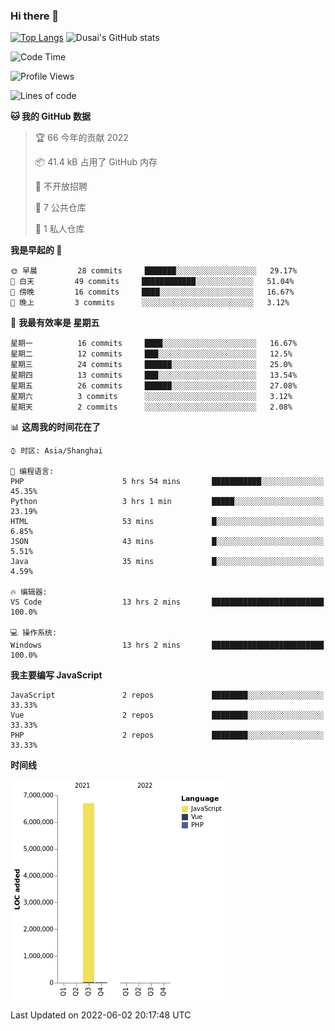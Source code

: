 ### Hi there 👋

<!--
**SQSora/SQSora** is a ✨ _special_ ✨ repository because its `README.md` (this file) appears on your GitHub profile.

Here are some ideas to get you started:

- 🔭 I’m currently working on ...
- 🌱 I’m currently learning ...
- 👯 I’m looking to collaborate on ...
- 🤔 I’m looking for help with ...
- 💬 Ask me about ...
- 📫 How to reach me: ...
- 😄 Pronouns: ...
- ⚡ Fun fact: ...
-->
[![Top Langs](https://github-readme-stats.vercel.app/api/top-langs/?username=anuraghazra&layout=compact)](https://github.com/anuraghazra/github-readme-stats)
![Dusai's GitHub stats](https://github-readme-stats.vercel.app/api?username=SQSora&show_icons=true&include_all_commits=true&bg_color=90,FF6699,DDA0DD,66FFFF&locale=cn&icon_color=00FFFF&title_color=54FF9F&text_color=00FFFF&card_width=14)

<!--START_SECTION:waka-->
![Code Time](http://img.shields.io/badge/Code%20Time-0%20secs-blue)

![Profile Views](http://img.shields.io/badge/%E4%B8%AA%E4%BA%BA%E5%B0%81%E9%9D%A2%E8%A7%82%E7%9C%8B%E6%AC%A1%E6%95%B0-92-blue)

![Lines of code](https://img.shields.io/badge/%E4%BB%8E%E3%80%8C%E4%BD%A0%E5%A5%BD%E4%B8%96%E7%95%8C%E3%80%8D%E6%88%91%E5%B7%B2%E7%BB%8F%E5%86%99%E4%BA%86-7%20Million%20%E8%A1%8C%E4%BB%A3%E7%A0%81-blue)

**🐱 我的 GitHub 数据** 

> 🏆 66 今年的贡献 2022
 > 
> 📦 41.4 kB 占用了 GitHub 内存 
 > 
> 🚫 不开放招聘
 > 
> 📜 7 公共仓库 
 > 
> 🔑 1 私人仓库 
 > 
**我是早起的 🐤** 

```text
🌞 早晨         28 commits     ███████░░░░░░░░░░░░░░░░░░   29.17% 
🌆 白天         49 commits     ████████████░░░░░░░░░░░░░   51.04% 
🌃 傍晚         16 commits     ████░░░░░░░░░░░░░░░░░░░░░   16.67% 
🌙 晚上         3 commits      ░░░░░░░░░░░░░░░░░░░░░░░░░   3.12%

```
📅 **我最有效率是 星期五** 

```text
星期一          16 commits     ████░░░░░░░░░░░░░░░░░░░░░   16.67% 
星期二          12 commits     ███░░░░░░░░░░░░░░░░░░░░░░   12.5% 
星期三          24 commits     ██████░░░░░░░░░░░░░░░░░░░   25.0% 
星期四          13 commits     ███░░░░░░░░░░░░░░░░░░░░░░   13.54% 
星期五          26 commits     ██████░░░░░░░░░░░░░░░░░░░   27.08% 
星期六          3 commits      ░░░░░░░░░░░░░░░░░░░░░░░░░   3.12% 
星期天          2 commits      ░░░░░░░░░░░░░░░░░░░░░░░░░   2.08%

```


📊 **这周我的时间花在了** 

```text
⌚︎ 时区: Asia/Shanghai

💬 编程语言: 
PHP                      5 hrs 54 mins       ███████████░░░░░░░░░░░░░░   45.35% 
Python                   3 hrs 1 min         █████░░░░░░░░░░░░░░░░░░░░   23.19% 
HTML                     53 mins             █░░░░░░░░░░░░░░░░░░░░░░░░   6.85% 
JSON                     43 mins             █░░░░░░░░░░░░░░░░░░░░░░░░   5.51% 
Java                     35 mins             █░░░░░░░░░░░░░░░░░░░░░░░░   4.59%

🔥 编辑器: 
VS Code                  13 hrs 2 mins       █████████████████████████   100.0%

💻 操作系统: 
Windows                  13 hrs 2 mins       █████████████████████████   100.0%

```

**我主要编写 JavaScript** 

```text
JavaScript               2 repos             ████████░░░░░░░░░░░░░░░░░   33.33% 
Vue                      2 repos             ████████░░░░░░░░░░░░░░░░░   33.33% 
PHP                      2 repos             ████████░░░░░░░░░░░░░░░░░   33.33%

```


**时间线**

![Chart not found](https://raw.githubusercontent.com/SQSora/SQSora/main/charts/bar_graph.png) 


 Last Updated on 2022-06-02 20:17:48 UTC
<!--END_SECTION:waka-->

